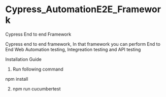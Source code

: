 # Cypress_AutomationE2E_Framework

Cypress End to end Framework

Cypress end to end framework, In that framework  you can perform End to End Web Automation testing, Integreation testing and API testing

Installation Guide

1) Run following command

npm install

2) npm run cucumbertest
